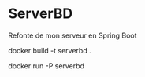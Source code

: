 # ServerBD
Refonte de mon serveur en Spring Boot

docker build -t serverbd .

docker run -P serverbd

